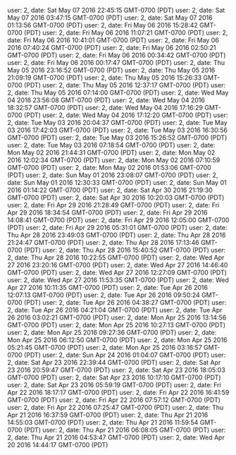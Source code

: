 user: 2, date: Sat May 07 2016 22:45:15 GMT-0700 (PDT)
user: 2, date: Sat May 07 2016 03:47:15 GMT-0700 (PDT)
user: 2, date: Sat May 07 2016 01:13:56 GMT-0700 (PDT)
user: 2, date: Fri May 06 2016 15:28:42 GMT-0700 (PDT)
user: 2, date: Fri May 06 2016 11:07:21 GMT-0700 (PDT)
user: 2, date: Fri May 06 2016 10:41:01 GMT-0700 (PDT)
user: 2, date: Fri May 06 2016 07:40:24 GMT-0700 (PDT)
user: 2, date: Fri May 06 2016 02:50:21 GMT-0700 (PDT)
user: 2, date: Fri May 06 2016 00:34:42 GMT-0700 (PDT)
user: 2, date: Fri May 06 2016 00:17:47 GMT-0700 (PDT)
user: 2, date: Thu May 05 2016 23:16:52 GMT-0700 (PDT)
user: 2, date: Thu May 05 2016 21:09:19 GMT-0700 (PDT)
user: 2, date: Thu May 05 2016 15:26:33 GMT-0700 (PDT)
user: 2, date: Thu May 05 2016 12:37:17 GMT-0700 (PDT)
user: 2, date: Thu May 05 2016 07:14:00 GMT-0700 (PDT)
user: 2, date: Wed May 04 2016 23:56:08 GMT-0700 (PDT)
user: 2, date: Wed May 04 2016 18:32:57 GMT-0700 (PDT)
user: 2, date: Wed May 04 2016 17:16:29 GMT-0700 (PDT)
user: 2, date: Wed May 04 2016 17:12:20 GMT-0700 (PDT)
user: 2, date: Tue May 03 2016 20:04:37 GMT-0700 (PDT)
user: 2, date: Tue May 03 2016 17:42:03 GMT-0700 (PDT)
user: 2, date: Tue May 03 2016 16:30:56 GMT-0700 (PDT)
user: 2, date: Tue May 03 2016 15:26:52 GMT-0700 (PDT)
user: 2, date: Tue May 03 2016 07:18:54 GMT-0700 (PDT)
user: 2, date: Mon May 02 2016 21:44:31 GMT-0700 (PDT)
user: 2, date: Mon May 02 2016 12:02:34 GMT-0700 (PDT)
user: 2, date: Mon May 02 2016 07:10:59 GMT-0700 (PDT)
user: 2, date: Mon May 02 2016 01:53:06 GMT-0700 (PDT)
user: 2, date: Sun May 01 2016 23:08:07 GMT-0700 (PDT)
user: 2, date: Sun May 01 2016 12:30:33 GMT-0700 (PDT)
user: 2, date: Sun May 01 2016 01:14:22 GMT-0700 (PDT)
user: 2, date: Sat Apr 30 2016 21:19:30 GMT-0700 (PDT)
user: 2, date: Sat Apr 30 2016 10:20:03 GMT-0700 (PDT)
user: 2, date: Fri Apr 29 2016 21:28:49 GMT-0700 (PDT)
user: 2, date: Fri Apr 29 2016 18:34:54 GMT-0700 (PDT)
user: 2, date: Fri Apr 29 2016 14:08:41 GMT-0700 (PDT)
user: 2, date: Fri Apr 29 2016 12:05:00 GMT-0700 (PDT)
user: 2, date: Fri Apr 29 2016 05:31:01 GMT-0700 (PDT)
user: 2, date: Thu Apr 28 2016 23:49:03 GMT-0700 (PDT)
user: 2, date: Thu Apr 28 2016 21:24:47 GMT-0700 (PDT)
user: 2, date: Thu Apr 28 2016 17:13:46 GMT-0700 (PDT)
user: 2, date: Thu Apr 28 2016 15:40:52 GMT-0700 (PDT)
user: 2, date: Thu Apr 28 2016 10:22:55 GMT-0700 (PDT)
user: 2, date: Wed Apr 27 2016 23:20:16 GMT-0700 (PDT)
user: 2, date: Wed Apr 27 2016 14:46:40 GMT-0700 (PDT)
user: 2, date: Wed Apr 27 2016 12:27:09 GMT-0700 (PDT)
user: 2, date: Wed Apr 27 2016 11:53:35 GMT-0700 (PDT)
user: 2, date: Wed Apr 27 2016 10:11:35 GMT-0700 (PDT)
user: 2, date: Tue Apr 26 2016 12:07:13 GMT-0700 (PDT)
user: 2, date: Tue Apr 26 2016 09:50:24 GMT-0700 (PDT)
user: 2, date: Tue Apr 26 2016 04:38:27 GMT-0700 (PDT)
user: 2, date: Tue Apr 26 2016 04:21:04 GMT-0700 (PDT)
user: 2, date: Tue Apr 26 2016 03:02:21 GMT-0700 (PDT)
user: 2, date: Mon Apr 25 2016 13:14:56 GMT-0700 (PDT)
user: 2, date: Mon Apr 25 2016 10:27:13 GMT-0700 (PDT)
user: 2, date: Mon Apr 25 2016 09:27:36 GMT-0700 (PDT)
user: 2, date: Mon Apr 25 2016 06:12:50 GMT-0700 (PDT)
user: 2, date: Mon Apr 25 2016 05:21:45 GMT-0700 (PDT)
user: 2, date: Mon Apr 25 2016 03:16:57 GMT-0700 (PDT)
user: 2, date: Sun Apr 24 2016 01:04:07 GMT-0700 (PDT)
user: 2, date: Sat Apr 23 2016 22:39:44 GMT-0700 (PDT)
user: 2, date: Sat Apr 23 2016 20:59:47 GMT-0700 (PDT)
user: 2, date: Sat Apr 23 2016 18:05:03 GMT-0700 (PDT)
user: 2, date: Sat Apr 23 2016 10:17:10 GMT-0700 (PDT)
user: 2, date: Sat Apr 23 2016 05:59:19 GMT-0700 (PDT)
user: 2, date: Fri Apr 22 2016 18:17:17 GMT-0700 (PDT)
user: 2, date: Fri Apr 22 2016 16:41:59 GMT-0700 (PDT)
user: 2, date: Fri Apr 22 2016 07:57:12 GMT-0700 (PDT)
user: 2, date: Fri Apr 22 2016 07:25:47 GMT-0700 (PDT)
user: 2, date: Thu Apr 21 2016 16:37:59 GMT-0700 (PDT)
user: 2, date: Thu Apr 21 2016 14:55:03 GMT-0700 (PDT)
user: 2, date: Thu Apr 21 2016 11:59:54 GMT-0700 (PDT)
user: 2, date: Thu Apr 21 2016 06:08:05 GMT-0700 (PDT)
user: 2, date: Thu Apr 21 2016 04:53:47 GMT-0700 (PDT)
user: 2, date: Wed Apr 20 2016 14:44:17 GMT-0700 (PDT)
